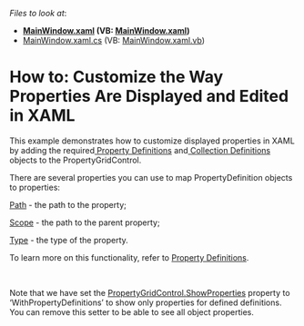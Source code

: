<!-- default file list -->
*Files to look at*:

* **[MainWindow.xaml](./CS/MainWindow.xaml) (VB: [MainWindow.xaml](./VB/MainWindow.xaml))**
* [MainWindow.xaml.cs](./CS/MainWindow.xaml.cs) (VB: [MainWindow.xaml.vb](./VB/MainWindow.xaml.vb))
<!-- default file list end -->
# How to: Customize the Way Properties Are Displayed and Edited in XAML


<p>This example demonstrates how to customize displayed properties in XAML by adding the required<a href="https://documentation.devexpress.com/#WPF/CustomDocument15521"> Property Definitions</a> and<a href="https://documentation.devexpress.com/#WPF/CustomDocument15719"> Collection Definitions</a> objects to the PropertyGridControl.</p>
<p>There are several properties you can use to map PropertyDefinition objects to properties:</p>
<p><a href="https://documentation.devexpress.com/#WPF/CustomDocument15521">Path</a> - the path to the property;</p>
<p><a href="https://documentation.devexpress.com/#WPF/DevExpressXpfPropertyGridPropertyDefinition_Scopetopic">Scope</a> - the path to the parent property;</p>
<p><a href="https://documentation.devexpress.com/WPF/DevExpressXpfPropertyGridPropertyDefinition_Typetopic.aspx">Type</a> - the type of the property.</p>
<p>To learn more on this functionality, refer to <a href="https://documentation.devexpress.com/#WPF/CustomDocument15521">Property Definitions</a>.</p>
<p> </p>
<p>Note that we have set the <a href="https://documentation.devexpress.com/#WPF/DevExpressXpfPropertyGridPropertyGridControl_ShowPropertiestopic">PropertyGridControl.ShowProperties</a> property to ‘WithPropertyDefinitions’ to show only properties for defined definitions. You can remove this setter to be able to see all object properties.</p>

<br/>


